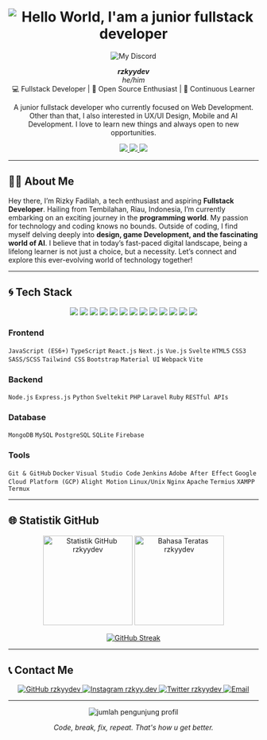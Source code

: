 
<h1 align="center">
  <img src="https://readme-typing-svg.demolab.com?font=Fira+Code&weight=700&size=23&pause=1000&color=58A6FF&center=true&vCenter=true&width=550&lines=Hello+World+%F0%9F%91%8B;I'am+a+junior+fullstack+developer" alt="Hello World, I'am a junior fullstack developer" />
</h1>

<div align="center" >
  
![My Discord](https://discord-readme-badge.vercel.app/api?id=571189589981528074)
  
  <b><i>rzkyydev</i></b><br />
  <i>he/him</i><br />
  💻 Fullstack Developer | 🚀 Open Source Enthusiast | 🌱 Continuous Learner
</div>


<p align="center">
  A junior fullstack developer who currently focused on Web Development. Other than that, I also interested in UX/UI Design, Mobile and AI Development. I love to learn new things and always open to new opportunities.
</p>

<p align="center">
  <a href="https://github.com/rzkyydev?tab=repositories">
    <img src="https://img.shields.io/badge/REPOSITORIES-200-blue?style=for-the-badge&logo=github" />
  </a>
  <a href="https://github.com/rzkyydev?tab=stars">
    <img src="https://img.shields.io/github/stars/rzkyydev?style=for-the-badge&logo=github&color=gold" />
  </a>
  <a href="https://github.com/rzkyydev?tab=followers">
    <img src="https://img.shields.io/github/followers/rzkyydev?style=for-the-badge&logo=github&color=green" />
  </a>
</p>

---

## 👨‍💻 About Me

Hey there, I’m Rizky Fadilah, a tech enthusiast and aspiring <b>Fullstack Developer</b>. Hailing from Tembilahan, Riau, Indonesia, I’m currently embarking on an exciting journey in the <b>programming world</b>. My passion for technology and coding knows no bounds. Outside of coding, I find myself delving deeply into <b>design, game Development, and the fascinating world of AI</b>. I believe that in today’s fast-paced digital landscape, being a lifelong learner is not just a choice, but a necessity. Let’s connect and explore this ever-evolving world of technology together!

---

## 🌀 Tech Stack


<p align="center">
  <img src="https://img.shields.io/badge/HTML5-E34F26?style=for-the-badge&logo=html5&logoColor=white" />
  <img src="https://img.shields.io/badge/CSS3-1572B6?style=for-the-badge&logo=css3&logoColor=white" />
  <img src="https://img.shields.io/badge/JavaScript-F7DF1E?style=for-the-badge&logo=javascript&logoColor=black" />
  <img src="https://img.shields.io/badge/TypeScript-3178C6?style=for-the-badge&logo=typescript&logoColor=white" />
  <img src="https://img.shields.io/badge/React-20232A?style=for-the-badge&logo=react&logoColor=61DAFB" />
  <img src="https://img.shields.io/badge/Next.js-000000?style=for-the-badge&logo=next.js&logoColor=white" />
  <img src="https://img.shields.io/badge/Node.js-339933?style=for-the-badge&logo=node.js&logoColor=white" />
  <img src="https://img.shields.io/badge/Express.js-404D59?style=for-the-badge" />
  <img src="https://img.shields.io/badge/Ruby-FF0000?style=for-the-badge&logo=ruby&logoColor=white" />
  <img src="https://img.shields.io/badge/Svelte-F24E1E?style=for-the-badge&logo=svelte&logoColor=white" />
  <img src="https://img.shields.io/badge/Git-F05032?style=for-the-badge&logo=git&logoColor=white" />
  <img src="https://img.shields.io/badge/GitHub-181717?style=for-the-badge&logo=github&logoColor=white" />
  <img src="https://img.shields.io/badge/VS_Code-007ACC?style=for-the-badge&logo=visual-studio-code&logoColor=white" />
</p>

### Frontend
`JavaScript (ES6+)` `TypeScript` `React.js` `Next.js` `Vue.js` `Svelte` `HTML5` `CSS3` `SASS/SCSS` `Tailwind CSS` `Bootstrap` `Material UI` `Webpack` `Vite`

### Backend
`Node.js` `Express.js` `Python` `Sveltekit` `PHP` `Laravel` `Ruby` `RESTful APIs`

### Database
`MongoDB` `MySQL` `PostgreSQL` `SQLite` `Firebase`

### Tools
`Git & GitHub` `Docker` `Visual Studio Code` `Jenkins` `Adobe After Effect` `Google Cloud Platform (GCP)` `Alight Motion` `Linux/Unix` `Nginx` `Apache` `Termius` `XAMPP` `Termux`

---

## 🌐 Statistik GitHub

<p align="center">
  <img height="180em" src="https://github-readme-stats.vercel.app/api?username=rzkyydev&show_icons=true&theme=tokyonight&hide_border=true&count_private=true&include_all_commits=true" alt="Statistik GitHub rzkyydev" />
  <img height="180em" src="https://github-readme-stats.vercel.app/api/top-langs/?username=rzkyydev&layout=compact&theme=tokyonight&hide_border=true&langs_count=8" alt="Bahasa Teratas rzkyydev" />
</p>
<p align="center">
  <a href="https://git.io/streak-stats"><img src="https://github-readme-streak-stats.herokuapp.com?user=rzkyydev&theme=tokyonight&hide_border=true&short_numbers=true" alt="GitHub Streak" /></a>
</p>

---

## 📞 Contact Me

<p align="center">
  <a href="https://github.com/rzkyydev" target="_blank">
    <img src="https://img.shields.io/badge/GitHub-181717?style=for-the-badge&logo=github&logoColor=white" alt="GitHub rzkyydev"/>
  </a>
  <a href="https://instagram.com/rzkyy.dev" target="_blank">
    <img src="https://img.shields.io/badge/Instagram-FE6060?style=for-the-badge&logo=instagram&logoColor=white" alt="Instagram rzkyy.dev"/>
  </a>
  <a href="https://twitter.com/rzkyydev" target="_blank">
    <img src="https://img.shields.io/badge/Twitter-1DA1F2?style=for-the-badge&logo=x&logoColor=white" alt="Twitter rzkyydev"/>
  </a>
  <a href="mailto:rzkyydev@gmail.com" target="_blank">
    <img src="https://img.shields.io/badge/Email-D14836?style=for-the-badge&logo=gmail&logoColor=white" alt="Email"/>
  </a>
</p>

---

<p align="center">
  <img src="https://komarev.com/ghpvc/?username=rzkyydev&label=Viewers+Count&color=blueviolet&style=flat-square" alt="jumlah pengunjung profil" />
</p>

<p align="center">
  <i>Code, break, fix, repeat. That's how u get better.</i>
</p>
